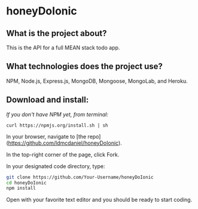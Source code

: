 # honeyDoIonic

## What is the project about?

This is the API for a full MEAN stack todo app.

## What technologies does the project use?

NPM, Node.js, Express.js, MongoDB, Mongoose, MongoLab, and Heroku.

## Download and install:

*If you don't have NPM yet, from terminal:*

`curl https://npmjs.org/install.sh | sh`

In your browser, navigate to [the repo] (https://github.com/ldmcdaniel/honeyDoIonic).

In the top-right corner of the page, click Fork.

In your designated code directory, type:

```sh
git clone https://github.com/Your-Username/honeyDoIonic
cd honeyDoIonic
npm install
```

Open with your favorite text editor and you should be ready to start coding.

